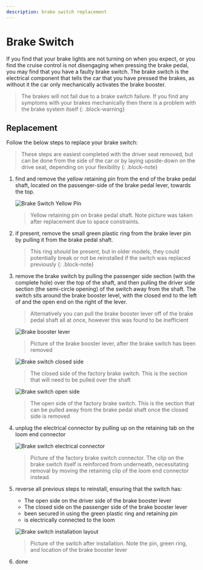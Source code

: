 ```yaml
---
description: brake switch replacement
---
```


# Brake Switch

If you find that your brake lights are not turning on when you expect, or you find the cruise control is not disengaging when pressing the brake pedal, you may find that you have a faulty brake switch. The brake switch is the electrical component that tells the car that you have pressed the brakes, as without it the car only mechanically activates the brake booster.

> The brakes will not fail due to a brake switch failure. If you find any symptoms with your brakes mechanically then there is a problem with the brake system itself
{: .block-warning}

## Replacement

Follow the below steps to replace your brake switch:

> These steps are easiest completed with the driver seat removed, but can be done from the side of the car or by laying upside-down on the drive seat, depending on your flexibility
{: .block-note}

1. find and remove the yellow retaining pin from the end of the brake pedal shaft, located on the passenger-side of the brake pedal lever, towards the top.

    ![Brake Switch Yellow Pin](brake-shaft-pin.jpg)

    > Yellow retaining pin on brake pedal shaft. Note picture was taken after replacement due to space constraints.

1. if present, remove the small green plastic ring from the brake lever pin by pulling it from the brake pedal shaft.

    > This ring *should* be present, but in older models, they could potentially break or not be reinstalled if the switch was replaced previously
    {: .block-note}

1. remove the brake switch by pulling the passenger side section (with the complete hole) over the top of the shaft, and then pulling the driver side section (the semi-circle opening) of the switch away from the shaft. The switch sits around the brake booster level, with the closed end to the left of and the open end on the right of the lever.

    > Alternatively you can pull the brake booster lever off of the brake pedal shaft all at once, however this was found to be inefficient

    ![Brake booster lever](./brake-booster-lever.jpg)

    > Picture of the brake booster lever, after the brake switch has been removed

    ![Brake switch closed side](./switch-closed-side.jpg)

    > The closed side of the factory brake switch. This is the section that will need to be pulled over the shaft

    ![Brake switch open side](./switch-open-side.jpg)

    > The open side of the factory brake switch. This is the section that can be pulled away from the brake pedal shaft once the closed side is removed

1. unplug the electrical connector by pulling up on the retaining tab on the loom end connector

    ![Brake switch electrical connector](./switch-connector.jpg)

    > Picture of the factory brake switch connector. The clip on the brake switch itself is reinforced from underneath, necessitating removal by moving the retaining clip of the loom end connector instead.

1. reverse all previous steps to reinstall, ensuring that the switch has:
    - The open side on the driver side of the brake booster lever
    - The closed side on the passenger side of the brake booster lever
    - been secured in using the green plastic ring and retaining pin
    - is electrically connected to the loom
    
    ![Brake switch installation layout](./brake-switch-layout.jpg)

    > Picture of the switch after installation. Note the pin, green ring, and location of the brake booster lever

1. done